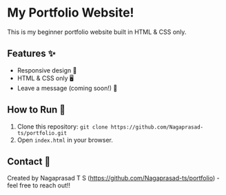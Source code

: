 # My Portfolio Website!
This is my beginner portfolio website built in HTML & CSS only.

## Features ✨
- Responsive design 📱
- HTML & CSS only 🖥️
- Leave a message (coming soon!) 💬

## How to Run 🚀
1. Clone this repository: `git clone https://github.com/Nagaprasad-ts/portfolio.git`  
2. Open `index.html` in your browser.

## Contact 📧
Created by Nagaprasad T S (https://github.com/Nagaprasad-ts/portfolio) - feel free to reach out!!
